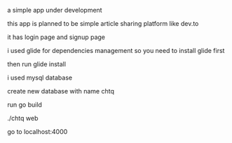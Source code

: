 a simple app under development 

this app is planned to be simple article sharing platform like dev.to

it has login page and signup page

i used glide for dependencies management so you need to install glide first

then run glide install

i used mysql database

create new database with name chtq  

run go build

./chtq web

go to localhost:4000


